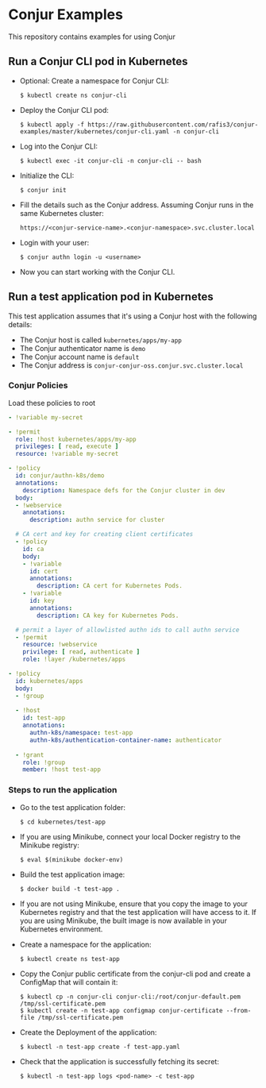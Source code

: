 # Conjur Examples
This repository contains examples for using Conjur

## Run a Conjur CLI pod in Kubernetes

- Optional: Create a namespace for Conjur CLI:

  ```shell-script
  $ kubectl create ns conjur-cli
  ```

- Deploy the Conjur CLI pod:

  ```shell-script
  $ kubectl apply -f https://raw.githubusercontent.com/rafis3/conjur-examples/master/kubernetes/conjur-cli.yaml -n conjur-cli
  ```

- Log into the Conjur CLI:

  ```shell-script
  $ kubectl exec -it conjur-cli -n conjur-cli -- bash
  ```

- Initialize the CLI:

  ```shell-script
  $ conjur init
  ```

- Fill the details such as the Conjur address. Assuming Conjur runs in the same Kubernetes cluster:
  
  ```text
  https://<conjur-service-name>.<conjur-namespace>.svc.cluster.local
  ```

- Login with your user:

  ```shell-script
  $ conjur authn login -u <username>
  ```

- Now you can start working with the Conjur CLI.

## Run a test application pod in Kubernetes

This test application assumes that it's using a Conjur host with the following details:

- The Conjur host is called `kubernetes/apps/my-app`
- The Conjur authenticator name is `demo`
- The Conjur account name is `default`
- The Conjur address is `conjur-conjur-oss.conjur.svc.cluster.local`

### Conjur Policies

Load these policies to root

```yaml
- !variable my-secret

- !permit
  role: !host kubernetes/apps/my-app
  privileges: [ read, execute ]
  resource: !variable my-secret
```

```yaml
- !policy
  id: conjur/authn-k8s/demo
  annotations:
    description: Namespace defs for the Conjur cluster in dev
  body:
  - !webservice
    annotations:
      description: authn service for cluster

  # CA cert and key for creating client certificates
  - !policy
    id: ca
    body:
    - !variable
      id: cert
      annotations:
        description: CA cert for Kubernetes Pods.
    - !variable
      id: key
      annotations:
        description: CA key for Kubernetes Pods.

  # permit a layer of allowlisted authn ids to call authn service
  - !permit
    resource: !webservice
    privilege: [ read, authenticate ]
    role: !layer /kubernetes/apps
```

```yaml
- !policy
  id: kubernetes/apps
  body:
  - !group
    
  - !host
    id: test-app
    annotations:
      authn-k8s/namespace: test-app
      authn-k8s/authentication-container-name: authenticator
  
  - !grant
    role: !group
    member: !host test-app
```

### Steps to run the application

- Go to the test application folder:

  ```shell-script
  $ cd kubernetes/test-app
  ```

- If you are using Minikube, connect your local Docker registry to the Minikube registry:

  ```shell-script
  $ eval $(minikube docker-env)
  ```

- Build the test application image:

  ```shell-script
  $ docker build -t test-app .
  ```

- If you are not using Minikube, ensure that you copy the image to your Kubernetes registry and that the test application will have access to it. If you are using Minikube, the built image is now available in your Kubernetes environment.

- Create a namespace for the application:

  ```shell-script
  $ kubectl create ns test-app
  ```

- Copy the Conjur public certificate from the conjur-cli pod and create a ConfigMap that will contain it:

  ```shell-script
  $ kubectl cp -n conjur-cli conjur-cli:/root/conjur-default.pem /tmp/ssl-certificate.pem
  $ kubectl create -n test-app configmap conjur-certificate --from-file /tmp/ssl-certificate.pem
  ```

- Create the Deployment of the application:

  ```shell-script
  $ kubectl -n test-app create -f test-app.yaml
  ```

- Check that the application is successfully fetching its secret:

  ```shell-script
  $ kubectl -n test-app logs <pod-name> -c test-app
  ```